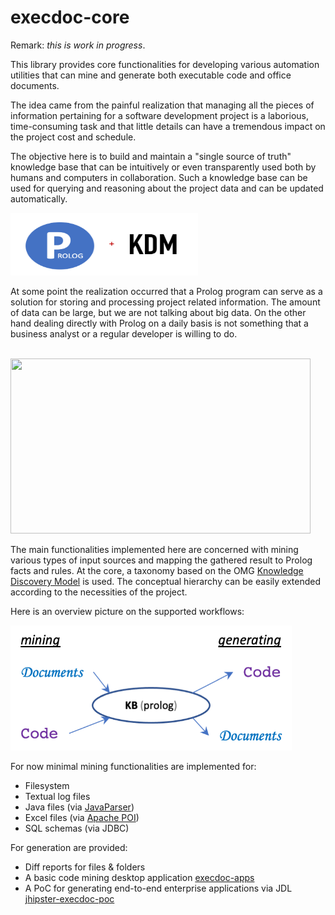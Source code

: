 # execdoc-core

Remark: *this is work in progress*.

This library provides core functionalities for developing various automation utilities 
that can mine and generate both executable code and office documents.

The idea came from the painful realization that managing all the pieces of information 
pertaining for a software development project is a laborious, time-consuming task and that
little details can have a tremendous impact on the project cost and schedule.

The objective here is to build and maintain a "single source of truth" knowledge base that 
can be intuitively or even transparently used both by humans and computers in collaboration.
Such a knowledge base can be used for querying and reasoning about the project data and can
be updated automatically.

<img src="https://raw.githubusercontent.com/codingspeedup/execdoc-core/main/src/test/resources/readme/prolog-kdm.png" width="300" height="100">

At some point the realization occurred that a Prolog program can serve as a solution for 
storing and processing project related information.
The amount of data can be large, but we are not talking about big data.
On the other hand dealing directly with Prolog on a daily basis is not something that a 
business analyst or a regular developer is willing to do.

<br/>

<img src="https://upload.wikimedia.org/wikipedia/commons/b/b8/ADM_KDM.png" width="480" height="280">

<br/>

The main functionalities implemented here are concerned with mining various types of
input sources and mapping the gathered result to Prolog facts and rules.
At the core, a taxonomy based on the
OMG [Knowledge Discovery Model](https://en.wikipedia.org/wiki/Knowledge_Discovery_Metamodel)
is used.
The conceptual hierarchy can be easily extended according to the necessities of the project.

Here is an overview picture on the supported workflows:

<img src="https://raw.githubusercontent.com/codingspeedup/execdoc-core/main/src/test/resources/readme/workflows.png" width="450" height="200">

For now minimal mining functionalities are implemented for:
- Filesystem
- Textual log files
- Java files (via [JavaParser](https://javaparser.org/))
- Excel files (via [Apache POI](https://poi.apache.org/))
- SQL schemas (via JDBC)

For generation are provided:
- Diff reports for files & folders
- A basic code mining desktop application [execdoc-apps](https://github.com/codingspeedup/execdoc-apps)
- A PoC for generating end-to-end enterprise applications via JDL [jhipster-execdoc-poc](https://github.com/codingspeedup/jhipster-execdoc-poc)




